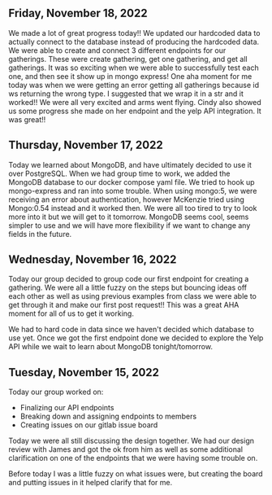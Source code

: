 ## Friday, November 18, 2022
We made a lot of great progress today!! We updated our hardcoded data to actually connect to the database instead of producing the hardcoded data. We were able to create and connect 3 different endpoints for our gatherings. These were create gathering, get one gathering, and get all gatherings. It was so exciting when we were able to successfully test each one, and then see it show up in mongo express! One aha moment for me today was when we were getting an error getting all gatherings because id ws returning the wrong type. I suggested that we wrap it in a str and it worked!! We were all very excited and arms went flying. Cindy also showed us some progress she made on her endpoint and the yelp API integration. It was great!!

## Thursday, November 17, 2022
Today we learned about MongoDB, and have ultimately decided to use it over PostgreSQL. When we had group time to work, we added the MongoDB database to our docker compose yaml file. We tried to hook up mongo-express and ran into some trouble. When using mongo:5, we were receiving an error about authentication, however McKenzie tried using Mongo:0.54 instead and it worked then. We were all too tired to try to look more into it but we will get to it tomorrow. MongoDB seems cool, seems simpler to use and we will have more flexibility if we want to change any fields in the future. 

## Wednesday, November 16, 2022
Today our group decided to group code our first endpoint for creating a gathering. We were all a little fuzzy on the steps but bouncing ideas off each other as well as using previous examples from class we were able to get through it and make our first post request!! This was a great AHA moment for all of us to get it working. 

We had to hard code in data since we haven't decided which database to use yet. Once we got the first endpoint done we decided to explore the Yelp API while we wait to learn about MongoDB tonight/tomorrow. 

## Tuesday, November 15, 2022

Today our group worked on:
* Finalizing our API endpoints
* Breaking down and assigning endpoints to members
* Creating issues on our gitlab issue board 

Today we were all still discussing the design together. We had our design review with James and got the ok from him as well as some additional clarification on one of the endpoints that we were having some trouble on. 

Before today I was a little fuzzy on what issues were, but creating the board and putting issues in it helped clarify that for me. 